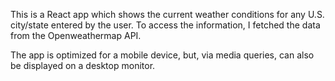 This is a React app which shows the current weather conditions for any U.S. city/state entered by the user. 
To access the information, I fetched the data from the Openweathermap API. 

The app is optimized for a mobile device, but, via media queries, can also be displayed on a desktop monitor.
